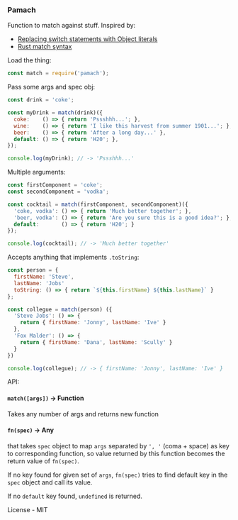### Pamach

Function to match against stuff.
Inspired by:
* [Replacing switch statements with Object literals](https://toddmotto.com/deprecating-the-switch-statement-for-object-literals/)
* [Rust match syntax](https://doc.rust-lang.org/book/match.html)

Load the thing:
```js
const match = require('pamach');
```

Pass some args and spec obj:
```js
const drink = 'coke';

const myDrink = match(drink)({
  coke:    () => { return 'Pssshhh...'; },
  wine:    () => { return 'I like this harvest from summer 1901...'; },
  beer:    () => { return 'After a long day...' },
  default: () => { return 'H20'; },
});

console.log(myDrink); // -> 'Pssshhh...'
```

Multiple arguments:

```js
const firstComponent = 'coke';
const secondComponent = 'vodka';

const cocktail = match(firstComponent, secondComponent)({
  'coke, vodka': () => { return 'Much better together'; },
  'beer, vodka': () => { return 'Are you sure this is a good idea?'; },
  default:       () => { return 'H20'; }    
});

console.log(cocktail); // -> 'Much better together'
```

Accepts anything that implements `.toString`:
```js
const person = {
  firstName: 'Steve',
  lastName: 'Jobs'
  toString: () => { return `${this.firstName} ${this.lastName}` }
};

const collegue = match(person) ({
  'Steve Jobs': () => {
    return { firstName: 'Jonny', lastName: 'Ive' }
  },
  'Fox Malder': () => {
    return { firstName: 'Dana', lastName: 'Scully' }
  }
})

console.log(collegue); // -> { firstName: 'Jonny', lastName: 'Ive' }
```

API:
#### `match([args])` -> Function
Takes any number of args and returns new function
#### `fn(spec)` -> Any
that takes `spec` object to map `args` separated by `', '` (coma + space) as
key to corresponding function, so value returned by this function becomes the
return value of `fn(spec)`.

If no key found for given set of `args`, `fn(spec)` tries to find default key in
the `spec` object and call its value.

If no `default` key found, `undefined` is returned.

License - MIT
